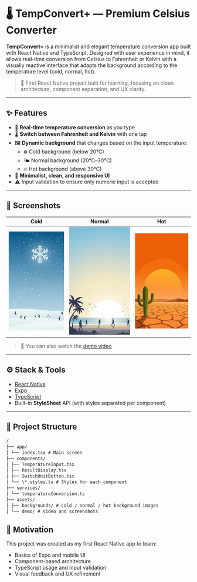 # 🌡️ TempConvert+ — Premium Celsius Converter

**TempConvert+** is a minimalist and elegant temperature conversion app built with React Native and TypeScript. Designed with user experience in mind, it allows real-time conversion from Celsius to Fahrenheit or Kelvin with a visually reactive interface that adapts the background according to the temperature level (cold, normal, hot).

> 🧪 First React Native project built for learning, focusing on clean architecture, component separation, and UX clarity.

---

## ✨ Features

- 🔁 **Real-time temperature conversion** as you type
- 🌡️ **Switch between Fahrenheit and Kelvin** with one tap
- 🖼️ **Dynamic background** that changes based on the input temperature:
  - ❄️ Cold background (below 20°C)
  - 🌤️ Normal background (20°C–30°C)
  - 🔥 Hot background (above 30°C)
- 🧼 **Minimalist, clean, and responsive UI**
- ⚠️ Input validation to ensure only numeric input is accepted

---

## 📱 Screenshots

| Cold                              | Normal                                | Hot                             |
| --------------------------------- | ------------------------------------- | ------------------------------- |
| ![cold](./assets/images/cold.png) | ![normal](./assets/images/normal.png) | ![hot](./assets/images/hot.png) |

> 🎥 You can also watch the [demo video](./assets/video/Screen_Recording_20250712_213923_Expo%20Go.mp4)

---

## ⚙️ Stack & Tools

- [React Native](https://reactnative.dev/)
- [Expo](https://expo.dev/)
- [TypeScript](https://www.typescriptlang.org/)
- Built-in **StyleSheet** API (with styles separated per component)

---

## 📂 Project Structure
```
/
├── app/
│ └── index.tsx # Main screen
├── components/
│ ├── TemperatureInput.tsx
│ ├── ResultDisplay.tsx
│ ├── SwitchUnitButton.tsx
│ └── \*.styles.ts # Styles for each component
├── services/
│ └── temperatureConversion.ts
├── assets/
│ ├── backgrounds/ # Cold / normal / hot background images
│ └── demo/ # Video and screenshots
```
## 🧠 Motivation

This project was created as my first React Native app to learn:

- Basics of Expo and mobile UI
- Component-based architecture
- TypeScript usage and input validation
- Visual feedback and UX refinement
